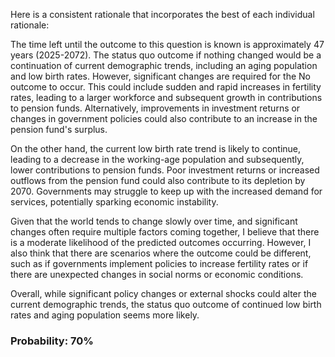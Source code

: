Here is a consistent rationale that incorporates the best of each individual rationale:

The time left until the outcome to this question is known is approximately 47 years (2025-2072). The status quo outcome if nothing changed would be a continuation of current demographic trends, including an aging population and low birth rates. However, significant changes are required for the No outcome to occur. This could include sudden and rapid increases in fertility rates, leading to a larger workforce and subsequent growth in contributions to pension funds. Alternatively, improvements in investment returns or changes in government policies could also contribute to an increase in the pension fund's surplus.

On the other hand, the current low birth rate trend is likely to continue, leading to a decrease in the working-age population and subsequently, lower contributions to pension funds. Poor investment returns or increased outflows from the pension fund could also contribute to its depletion by 2070. Governments may struggle to keep up with the increased demand for services, potentially sparking economic instability.

Given that the world tends to change slowly over time, and significant changes often require multiple factors coming together, I believe that there is a moderate likelihood of the predicted outcomes occurring. However, I also think that there are scenarios where the outcome could be different, such as if governments implement policies to increase fertility rates or if there are unexpected changes in social norms or economic conditions.

Overall, while significant policy changes or external shocks could alter the current demographic trends, the status quo outcome of continued low birth rates and aging population seems more likely.

### Probability: 70%